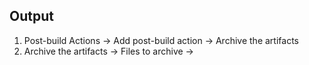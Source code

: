 ## Output

1. Post-build Actions -> Add post-build action -> Archive the artifacts
2. Archive the artifacts -> Files to archive -> <File path from workspace top>
